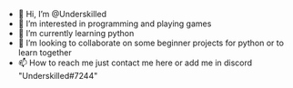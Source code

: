- 👋 Hi, I’m @Underskilled
- 👀 I’m interested in programming and playing games
- 🌱 I’m currently learning python
- 💞️ I’m looking to collaborate on some beginner projects for python or to learn together
- 📫 How to reach me just contact me here or add me in discord "Underskilled#7244"
